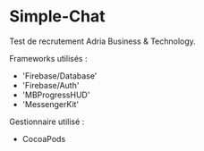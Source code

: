 # Simple-Chat

Test de recrutement Adria Business &amp; Technology.

Frameworks utilisés :

- 'Firebase/Database’
- 'Firebase/Auth'
- 'MBProgressHUD'
- 'MessengerKit'

Gestionnaire utilisé :

- CocoaPods

